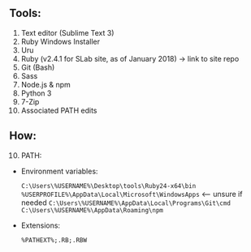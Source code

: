 ## Tools:

1. Text editor (Sublime Text 3)
2. Ruby Windows Installer
3. Uru
4. Ruby (v2.4.1 for SLab site, as of January 2018) -> link to site repo
5. Git (Bash)
6. Sass
7. Node.js & npm
8. Python 3
9. 7-Zip
10. Associated PATH edits

## How:

10. PATH:

* Environment variables:

	```C:\Users\%USERNAME%\Desktop\tools\Ruby24-x64\bin```
	```%USERPROFILE%\AppData\Local\Microsoft\WindowsApps``` <-- unsure if needed
	```C:\Users\%USERNAME%\AppData\Local\Programs\Git\cmd```
	```C:\Users\%USERNAME%\AppData\Roaming\npm```

* Extensions:

	```%PATHEXT%;.RB;.RBW```